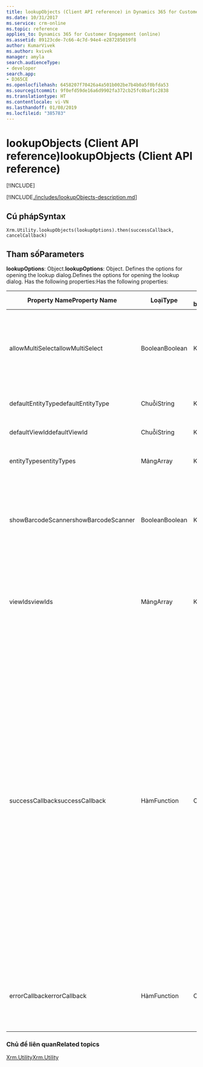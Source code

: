 ```yaml
---
title: lookupObjects (Client API reference) in Dynamics 365 for Customer Engagement| MicrosoftDocs
ms.date: 10/31/2017
ms.service: crm-online
ms.topic: reference
applies_to: Dynamics 365 for Customer Engagement (online)
ms.assetid: 89123cde-7c66-4c7d-94e4-e287285019f8
author: KumarVivek
ms.author: kvivek
manager: amyla
search.audienceType:
- developer
search.app:
- D365CE
ms.openlocfilehash: 6458207f70426a4a501b002be7b4b0a5f0bfda53
ms.sourcegitcommit: 9f0efd59de16a6d9902fa372cb25fc0baf1c2838
ms.translationtype: HT
ms.contentlocale: vi-VN
ms.lasthandoff: 01/08/2019
ms.locfileid: "385783"
---
```

# <a name="lookupobjects-client-api-reference"></a><span data-ttu-id="e11c9-102">lookupObjects (Client API reference)</span><span class="sxs-lookup"><span data-stu-id="e11c9-102">lookupObjects (Client API reference)</span></span>

[!INCLUDE[](../../../../includes/cc_applies_to_update_9_0_0.md)]

[!INCLUDE[./includes/lookupObjects-description.md](./includes/lookupObjects-description.md)] 

## <a name="syntax"></a><span data-ttu-id="e11c9-103">Cú pháp</span><span class="sxs-lookup"><span data-stu-id="e11c9-103">Syntax</span></span>

`Xrm.Utility.lookupObjects(lookupOptions).then(successCallback, cancelCallback)`

## <a name="parameters"></a><span data-ttu-id="e11c9-104">Tham số</span><span class="sxs-lookup"><span data-stu-id="e11c9-104">Parameters</span></span>

<span data-ttu-id="e11c9-105">**lookupOptions**: Object.</span><span class="sxs-lookup"><span data-stu-id="e11c9-105">**lookupOptions**: Object.</span></span> <span data-ttu-id="e11c9-106">Defines the options for opening the lookup dialog.</span><span class="sxs-lookup"><span data-stu-id="e11c9-106">Defines the options for opening the lookup dialog.</span></span> <span data-ttu-id="e11c9-107">Has the following properties:</span><span class="sxs-lookup"><span data-stu-id="e11c9-107">Has the following properties:</span></span>

|<span data-ttu-id="e11c9-108">Property Name</span><span class="sxs-lookup"><span data-stu-id="e11c9-108">Property Name</span></span> |<span data-ttu-id="e11c9-109">Loại</span><span class="sxs-lookup"><span data-stu-id="e11c9-109">Type</span></span> |<span data-ttu-id="e11c9-110">Bắt buộc</span><span class="sxs-lookup"><span data-stu-id="e11c9-110">Required</span></span> |<span data-ttu-id="e11c9-111">Mô tả</span><span class="sxs-lookup"><span data-stu-id="e11c9-111">Description</span></span> |
|---|---|---|---|
|<span data-ttu-id="e11c9-112">allowMultiSelect</span><span class="sxs-lookup"><span data-stu-id="e11c9-112">allowMultiSelect</span></span>|<span data-ttu-id="e11c9-113">Boolean</span><span class="sxs-lookup"><span data-stu-id="e11c9-113">Boolean</span></span>|<span data-ttu-id="e11c9-114">Không</span><span class="sxs-lookup"><span data-stu-id="e11c9-114">No</span></span>|<span data-ttu-id="e11c9-115">Indicates whether the lookup allows more than one item to be selected.</span><span class="sxs-lookup"><span data-stu-id="e11c9-115">Indicates whether the lookup allows more than one item to be selected.</span></span>|
|<span data-ttu-id="e11c9-116">defaultEntityType</span><span class="sxs-lookup"><span data-stu-id="e11c9-116">defaultEntityType</span></span>|<span data-ttu-id="e11c9-117">Chuỗi</span><span class="sxs-lookup"><span data-stu-id="e11c9-117">String</span></span>|<span data-ttu-id="e11c9-118">Không</span><span class="sxs-lookup"><span data-stu-id="e11c9-118">No</span></span>|<span data-ttu-id="e11c9-119">The default entity type to use.</span><span class="sxs-lookup"><span data-stu-id="e11c9-119">The default entity type to use.</span></span>|
|<span data-ttu-id="e11c9-120">defaultViewId</span><span class="sxs-lookup"><span data-stu-id="e11c9-120">defaultViewId</span></span>|<span data-ttu-id="e11c9-121">Chuỗi</span><span class="sxs-lookup"><span data-stu-id="e11c9-121">String</span></span>|<span data-ttu-id="e11c9-122">Không</span><span class="sxs-lookup"><span data-stu-id="e11c9-122">No</span></span>|<span data-ttu-id="e11c9-123">The default view to use.</span><span class="sxs-lookup"><span data-stu-id="e11c9-123">The default view to use.</span></span>|
|<span data-ttu-id="e11c9-124">entityTypes</span><span class="sxs-lookup"><span data-stu-id="e11c9-124">entityTypes</span></span>|<span data-ttu-id="e11c9-125">Mảng</span><span class="sxs-lookup"><span data-stu-id="e11c9-125">Array</span></span>|<span data-ttu-id="e11c9-126">Không</span><span class="sxs-lookup"><span data-stu-id="e11c9-126">No</span></span>|<span data-ttu-id="e11c9-127">The entity types to display.</span><span class="sxs-lookup"><span data-stu-id="e11c9-127">The entity types to display.</span></span>|
|<span data-ttu-id="e11c9-128">showBarcodeScanner</span><span class="sxs-lookup"><span data-stu-id="e11c9-128">showBarcodeScanner</span></span>|<span data-ttu-id="e11c9-129">Boolean</span><span class="sxs-lookup"><span data-stu-id="e11c9-129">Boolean</span></span>|<span data-ttu-id="e11c9-130">Không</span><span class="sxs-lookup"><span data-stu-id="e11c9-130">No</span></span>|<span data-ttu-id="e11c9-131">Indicates whether the lookup control should show the barcode scanner in mobile clients.</span><span class="sxs-lookup"><span data-stu-id="e11c9-131">Indicates whether the lookup control should show the barcode scanner in mobile clients.</span></span>|
|<span data-ttu-id="e11c9-132">viewIds</span><span class="sxs-lookup"><span data-stu-id="e11c9-132">viewIds</span></span>|<span data-ttu-id="e11c9-133">Mảng</span><span class="sxs-lookup"><span data-stu-id="e11c9-133">Array</span></span>|<span data-ttu-id="e11c9-134">Không</span><span class="sxs-lookup"><span data-stu-id="e11c9-134">No</span></span>|<span data-ttu-id="e11c9-135">The views to be available in the view picker.</span><span class="sxs-lookup"><span data-stu-id="e11c9-135">The views to be available in the view picker.</span></span> <span data-ttu-id="e11c9-136">Only system views are supported.</span><span class="sxs-lookup"><span data-stu-id="e11c9-136">Only system views are supported.</span></span>|
|<span data-ttu-id="e11c9-137">successCallback</span><span class="sxs-lookup"><span data-stu-id="e11c9-137">successCallback</span></span> |<span data-ttu-id="e11c9-138">Hàm</span><span class="sxs-lookup"><span data-stu-id="e11c9-138">Function</span></span> |<span data-ttu-id="e11c9-139">Có</span><span class="sxs-lookup"><span data-stu-id="e11c9-139">Yes</span></span> |<span data-ttu-id="e11c9-140">A function to call when the lookup control is invoked.</span><span class="sxs-lookup"><span data-stu-id="e11c9-140">A function to call when the lookup control is invoked.</span></span> <span data-ttu-id="e11c9-141">An object with the following properties is passed:</span><span class="sxs-lookup"><span data-stu-id="e11c9-141">An object with the following properties is passed:</span></span><br/><span data-ttu-id="e11c9-142">- **entityType**: String.</span><span class="sxs-lookup"><span data-stu-id="e11c9-142">- **entityType**: String.</span></span> <span data-ttu-id="e11c9-143">Entity type of the record selected in the lookup control.</span><span class="sxs-lookup"><span data-stu-id="e11c9-143">Entity type of the record selected in the lookup control.</span></span><br/><span data-ttu-id="e11c9-144">- **id**: String.</span><span class="sxs-lookup"><span data-stu-id="e11c9-144">- **id**: String.</span></span> <span data-ttu-id="e11c9-145">ID of the record selected in the lookup control.</span><span class="sxs-lookup"><span data-stu-id="e11c9-145">ID of the record selected in the lookup control.</span></span><br/><span data-ttu-id="e11c9-146">- **name**: String.</span><span class="sxs-lookup"><span data-stu-id="e11c9-146">- **name**: String.</span></span> <span data-ttu-id="e11c9-147">Name of the record selected in the lookup control.</span><span class="sxs-lookup"><span data-stu-id="e11c9-147">Name of the record selected in the lookup control.</span></span>|
|<span data-ttu-id="e11c9-148">errorCallback</span><span class="sxs-lookup"><span data-stu-id="e11c9-148">errorCallback</span></span> |<span data-ttu-id="e11c9-149">Hàm</span><span class="sxs-lookup"><span data-stu-id="e11c9-149">Function</span></span> |<span data-ttu-id="e11c9-150">Có</span><span class="sxs-lookup"><span data-stu-id="e11c9-150">Yes</span></span> |<span data-ttu-id="e11c9-151">A function to call when you cancel the lookup control or the operation fails.</span><span class="sxs-lookup"><span data-stu-id="e11c9-151">A function to call when you cancel the lookup control or the operation fails.</span></span>  |


### <a name="related-topics"></a><span data-ttu-id="e11c9-152">Chủ đề liên quan</span><span class="sxs-lookup"><span data-stu-id="e11c9-152">Related topics</span></span>

[<span data-ttu-id="e11c9-153">Xrm.Utility</span><span class="sxs-lookup"><span data-stu-id="e11c9-153">Xrm.Utility</span></span>](../xrm-utility.md)

